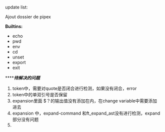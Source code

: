 update list: 

Ajout dossier de pipex

**Builtins:**
- echo
- pwd
- env
- cd
- unset
- export
- exit


***************待解决的问题***********
1. token中，需要对quote是否闭合进行检测，如果没有闭合，error
2. token中的单双引号是否保留
3. expansion里面 $？的输出值没有添加在内，在change variable中需要添加进去
4. expansion 中，expand-command 和ft_expand_ast没有进行检测，expand部分没有问题
5. 
